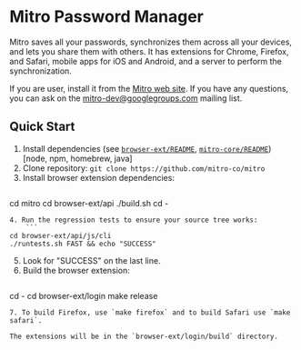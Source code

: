 # Mitro Password Manager

Mitro saves all your passwords, synchronizes them across all your devices, and lets you share them with others. It has extensions for Chrome, Firefox, and Safari, mobile apps for iOS and Android, and a server to perform the synchronization.

If you are user, install it from the [Mitro web site](https://www.mitro.co/). If you have any questions, you can ask on the [mitro-dev@googlegroups.com](https://groups.google.com/forum/#!forum/mitro-dev) mailing list.


## Quick Start

1. Install dependencies (see [`browser-ext/README`](browser-ext/README.md), [`mitro-core/README`](browser-ext/README.md)) [node, npm, homebrew, java]
2. Clone repository: `git clone https://github.com/mitro-co/mitro`
3. Install browser extension dependencies:
    ```
cd mitro
cd browser-ext/api
./build.sh
cd -
```
4. Run the regression tests to ensure your source tree works:
    ```
cd browser-ext/api/js/cli
./runtests.sh FAST && echo "SUCCESS"
```
5. Look for "SUCCESS" on the last line.
6. Build the browser extension:
    ```
cd -
cd browser-ext/login
make release
```
7. To build Firefox, use `make firefox` and to build Safari use `make safari`.

The extensions will be in the `browser-ext/login/build` directory.

